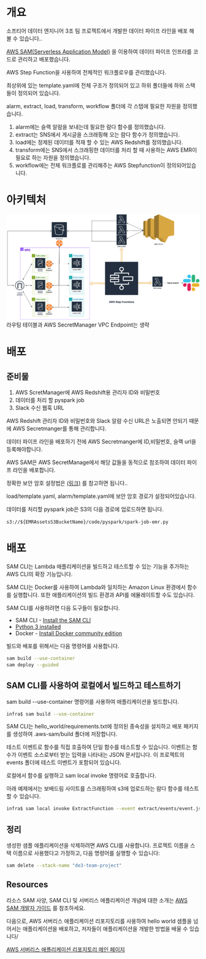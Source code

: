 # 개요

소프티어 데이터 엔지니어 3조 팀 프로젝트에서 개발한 데이터 파이프 라인을 배포 해 볼 수 있습니다..

[AWS SAM(Serverless Application Model)](https://aws.amazon.com/ko/serverless/sam/)
을 이용하여 데이터 파이프 인프라를 코드로 관리하고 배포했습니다.

AWS Step Function을 사용하여 전체적인 워크플로우를 관리했습니다.

최상위에 있는 template.yaml에 전체 구조가 정의되어 있고 하위 폴더들에 하위 스택들이 정의되어 있습니다.

alarm, extract, load, transform, workflow 폴더에 각 스텝에 필요한
자원을 정의했습니다.

1. alarm에는 슬랙 알람을 보내는데 필요한 람다 함수를 정의했습니다.
2. extract는 SNS에서 게시글을 스크래핑해 오는 람다 함수가 정의했습니다.
3. load에는 정제된 데이터를 적재 할 수 있는 AWS Redshift를 정의했습니다.
4. transform에는 SNS에서 스크래핑한 데이터를 처리 할 때 사용하는 AWS EMR이
   필요로 하는 자원을 정의했습니다.
5. workflow에는 전체 워크플로를 관리해주는 AWS Stepfunction이 정의되어있습니다.

# 아키텍처

![cloudformation.drawio.png](cloudformation.drawio.png)
라우팅 테이블과 AWS SecretManager VPC Endpoint는 생략

# 배포

## 준비물

1. AWS ScretManager에 AWS Redshift용 관리자 ID와 비밀번호
2. 데이터를 처리 할 pyspark job
3. Slack 수신 웹훅 URL

AWS Redshift 관리자 ID와 비밀번호와 Slack 알람 수신 URL은 노출되면 안되기
때문에 AWS Secretmanger를 통해 관리합니다.

데이터 파이프 라인을 배포하기 전에 AWS Secretmanger에 ID,비밀번호, 슬랙 url을
등록해야합니다.

AWS SAM은 AWS SecretManage에서 해당 값들을 동적으로 참조하여 데이터 파이프 라인을 배포합니다.

정확한 보안 암호 설정법은 [(링크)](https://docs.aws.amazon.com/AWSCloudFormation/latest/UserGuide/dynamic-references.html)
를 참고하면 됩니다..

load/template.yaml, alarm/template.yaml에 보안 암호 경로가 설정되어있습니다.

데이터를 처리할 pyspark job은 S3의 다음 경로에 업로드하면 됩니다.

`s3://${EMRAssetsS3BucketName}/code/pyspark/spark-job-emr.py`

# 배포

SAM CLI는 Lambda 애플리케이션을 빌드하고 테스트할 수 있는 기능을 추가하는 AWS CLI의 확장 기능입니다.

SAM CLI는 Docker를 사용하여 Lambda와 일치하는 Amazon Linux 환경에서 함수를 실행합니다.
또한 애플리케이션의 빌드 환경과 API를 에뮬레이트할 수도 있습니다.

SAM CLI를 사용하려면 다음 도구들이 필요합니다.

* SAM
  CLI - [Install the SAM CLI](https://docs.aws.amazon.com/serverless-application-model/latest/developerguide/serverless-sam-cli-install.html)
* [Python 3 installed](https://www.python.org/downloads/)
* Docker - [Install Docker community edition](https://hub.docker.com/search/?type=edition&offering=community)

빌드와 배포를 위해서는 다음 명령어를 사용합니다.

```bash
sam build --use-container
sam deploy --guided
```

## SAM CLI를 사용하여 로컬에서 빌드하고 테스트하기

sam build --use-container 명령어를 사용하여 애플리케이션을 빌드합니다.

```bash
infra$ sam build --use-container
```

SAM CLI는 hello_world/requirements.txt에 정의된 종속성을 설치하고 배포 패키지를 생성하여 .aws-sam/build 폴더에 저장합니다.

테스트 이벤트로 함수를 직접 호출하여 단일 함수를 테스트할 수 있습니다. 이벤트는 함수가 이벤트 소스로부터 받는 입력을 나타내는 JSON 문서입니다. 이 프로젝트의 events 폴더에 테스트 이벤트가 포함되어
있습니다.

로컬에서 함수를 실행하고 sam local invoke 명령어로 호출합니다.

아래 예제에서는 보배드림 사이트를 스크래핑하여 s3에 업로드하는 람다 함수를 테스트 할 수 있습니다.

```bash
infra$ sam local invoke ExtractFunction --event extract/events/event.json
```

## 정리

생성한 샘플 애플리케이션을 삭제하려면 AWS CLI를 사용합니다. 프로젝트 이름을 스택 이름으로 사용했다고 가정하고, 다음 명령어를 실행할 수 있습니다:

```bash
sam delete --stack-name "de3-team-project"
```

## Resources

리소스
SAM 사양, SAM CLI 및 서버리스 애플리케이션 개념에 대한 소개는
[AWS SAM 개발자 가이드](https://docs.aws.amazon.com/serverless-application-model/latest/developerguide/what-is-sam.html)
를 참조하세요.

다음으로, AWS 서버리스 애플리케이션 리포지토리를 사용하여 hello world 샘플을 넘어서는 애플리케이션을 배포하고, 저자들이 애플리케이션을 개발한 방법을 배울 수 있습니다/

[AWS 서버리스 애플리케이션 리포지토리 메인 페이지](https://aws.amazon.com/serverless/serverlessrepo/)
